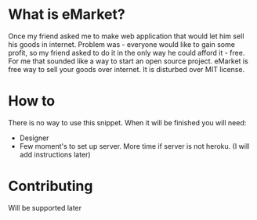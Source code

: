 # What is eMarket?

Once my friend asked me to make web application that would let him sell his goods in internet. Problem was - everyone would like to gain some profit, so my friend asked to do it in the only way he could afford it - free. For me that sounded like a way to start an open source project.
eMarket is free way to sell your goods over internet. It is disturbed over MIT license.

# How to

There is no way to use this snippet. When it will be finished you will need:
* Designer
* Few moment's to set up server. More time if server is not heroku. (I will add instructions later)

# Contributing
Will be supported later